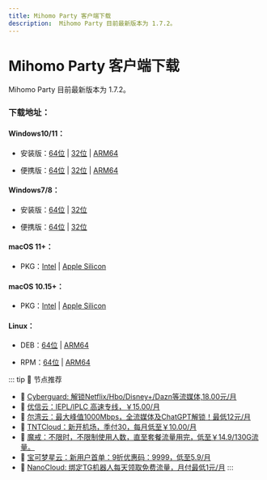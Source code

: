 ```yaml
---
title: Mihomo Party 客户端下载
description:  Mihomo Party 目前最新版本为 1.7.2。
---
```

# Mihomo Party 客户端下载

Mihomo Party 目前最新版本为 1.7.2。

### 下载地址：

#### Windows10/11：

-   安装版：[64位](https://ghproxylist.com/https://github.com/mihomo-party-org/mihomo-party/releases/download/v1.7.2/mihomo-party-windows-1.7.2-x64-setup.exe) | [32位](https://ghproxylist.com/https://github.com/mihomo-party-org/mihomo-party/releases/download/v1.7.2/mihomo-party-windows-1.7.2-ia32-setup.exe) | [ARM64](https://ghproxylist.com/https://github.com/mihomo-party-org/mihomo-party/releases/download/v1.7.2/mihomo-party-windows-1.7.2-arm64-setup.exe)
    
-   便携版：[64位](https://ghproxylist.com/https://github.com/mihomo-party-org/mihomo-party/releases/download/v1.7.2/mihomo-party-windows-1.7.2-x64-portable.7z) | [32位](https://ghproxylist.com/https://github.com/mihomo-party-org/mihomo-party/releases/download/v1.7.2/mihomo-party-windows-1.7.2-ia32-portable.7z) | [ARM64](https://ghproxylist.com/https://github.com/mihomo-party-org/mihomo-party/releases/download/v1.7.2/mihomo-party-windows-1.7.2-arm64-portable.7z)
    

#### Windows7/8：

-   安装版：[64位](https://ghproxylist.com/https://github.com/mihomo-party-org/mihomo-party/releases/download/v1.7.2/mihomo-party-win7-1.7.2-x64-setup.exe) | [32位](https://ghproxylist.com/https://github.com/mihomo-party-org/mihomo-party/releases/download/v1.7.2/mihomo-party-win7-1.7.2-ia32-setup.exe)
    
-   便携版：[64位](https://ghproxylist.com/https://github.com/mihomo-party-org/mihomo-party/releases/download/v1.7.2/mihomo-party-win7-1.7.2-x64-portable.7z) | [32位](https://ghproxylist.com/https://github.com/mihomo-party-org/mihomo-party/releases/download/v1.7.2/mihomo-party-win7-1.7.2-ia32-portable.7z)
    

#### macOS 11+：

-   PKG：[Intel](https://ghproxylist.com/https://github.com/mihomo-party-org/mihomo-party/releases/download/v1.7.2/mihomo-party-macos-1.7.2-x64.pkg) | [Apple Silicon](https://ghproxylist.com/https://github.com/mihomo-party-org/mihomo-party/releases/download/v1.7.2/mihomo-party-macos-1.7.2-arm64.pkg)

#### macOS 10.15+：

-   PKG：[Intel](https://ghproxylist.com/https://github.com/mihomo-party-org/mihomo-party/releases/download/v1.7.2/mihomo-party-catalina-1.7.2-x64.pkg) | [Apple Silicon](https://ghproxylist.com/https://github.com/mihomo-party-org/mihomo-party/releases/download/v1.7.2/mihomo-party-catalina-1.7.2-arm64.pkg)

#### Linux：

-   DEB：[64位](https://ghproxylist.com/https://github.com/mihomo-party-org/mihomo-party/releases/download/v1.7.2/mihomo-party-linux-1.7.2-amd64.deb) | [ARM64](https://ghproxylist.com/https://github.com/mihomo-party-org/mihomo-party/releases/download/v1.7.2/mihomo-party-linux-1.7.2-arm64.deb)
    
-   RPM：[64位](https://ghproxylist.com/https://github.com/mihomo-party-org/mihomo-party/releases/download/v1.7.2/mihomo-party-linux-1.7.2-x86_64.rpm) | [ARM64](https://ghproxylist.com/https://github.com/mihomo-party-org/mihomo-party/releases/download/v1.7.2/mihomo-party-linux-1.7.2-aarch64.rpm)

::: tip 🎉 节点推荐
- 🚀 [Cyberguard: 解锁Netflix/Hbo/Disney+/Dazn等流媒体,18.00元/月](https://www.cyberguard.best/#/register?code=XsreC0T5)
- 🚀 [优信云：IEPL/IPLC 高速专线，￥15.00/月](https://www.优信云.com/#/register?code=JRtE5uIV)<br>
- 🚀 [尔湾云：最大峰值1000Mbps，全流媒体及ChatGPT解锁！最低12元/月](https://erwan6.net/auth/register?code=BoObCd)<br>
- 🚀 [TNTCloud：新开机场，季付30，每月低至￥10.00/月](https://haibing822.tntvipaff.cc/#/register?code=GtjJVgml)<br>
- 🚀 [魔戒：不限时，不限制使用人数，直至套餐流量用完，低至￥14.9/130G流量。](https://mojie.app/#/register?code=sSdtPtLo)<br>
- 🚀 [宝可梦星云：新用户首单：9折优惠码：9999，低至5.9/月 ](https://love.521pokemon.com/register?code=56ERkkxp)
- 🚀 [NanoCloud: 绑定TG机器人每天领取免费流量，月付最低1元/月](https://edu.uodoo.bid/auth/register?code=JMiOQDHf)
:::